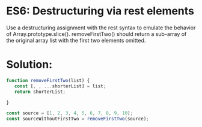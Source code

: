 # ES6: Destructuring via rest elements
Use a destructuring assignment with the rest syntax to emulate the behavior of Array.prototype.slice(). removeFirstTwo() should return a sub-array of the original array list with the first two elements omitted.


# Solution:
```javascript
function removeFirstTwo(list) {
   const [, , ...shorterList] = list;
   return shorterList;

}

const source = [1, 2, 3, 4, 5, 6, 7, 8, 9, 10];
const sourceWithoutFirstTwo = removeFirstTwo(source);
```
